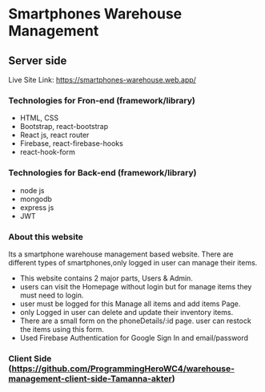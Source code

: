 # Smartphones Warehouse Management


## Server side

Live Site Link: https://smartphones-warehouse.web.app/

### Technologies for Fron-end (framework/library) 
* HTML, CSS
* Bootstrap, react-bootstrap
* React js, react router
* Firebase, react-firebase-hooks
* react-hook-form

### Technologies for Back-end (framework/library)
* node js
* mongodb
* express js
* JWT

### About this website
Its a smartphone warehouse management based website. There are different types of smartphones,only logged in user can manage their items.

* This website contains 2 major parts, Users & Admin.
*  users can visit the Homepage without login but for manage items they must need to login. 
* user must be logged for this Manage all items and add items Page. 
* only Logged in user can delete and update their inventory items.
* There are a small form on the phoneDetails/:id page. user can restock the items using this form.
* Used Firebase Authentication for Google Sign In and email/password 

### Client Side (https://github.com/ProgrammingHeroWC4/warehouse-management-client-side-Tamanna-akter)
